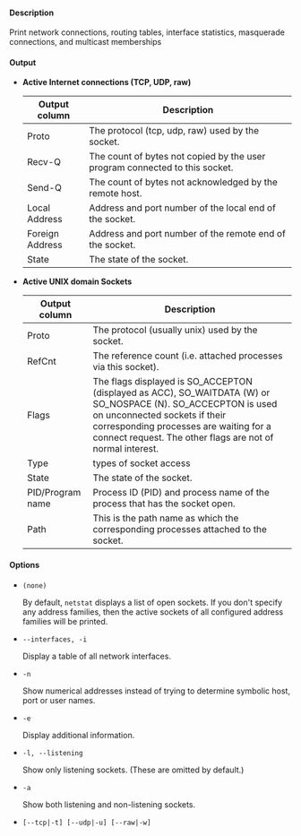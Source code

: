 #### Description

Print network connections, routing tables, interface statistics, masquerade connections, and multicast memberships

#### Output

- **Active Internet connections (TCP, UDP, raw)**

    | Output column | Description |
    | --- | --- |
    | Proto | The protocol (tcp, udp, raw) used by the socket. |
    | Recv-Q | The count of bytes not copied by the user program connected to this socket. |
    | Send-Q | The count of bytes not acknowledged by the remote host. |
    | Local Address | Address and port number of the local end of the socket. |
    | Foreign Address | Address and port number of the remote end of the socket. |
    | State | The state of the socket. |

- **Active UNIX domain Sockets**

    | Output column | Description |
    | --- | --- |
    | Proto | The protocol (usually unix) used by the socket. |
    | RefCnt | The reference count (i.e. attached processes via this socket). |
    | Flags | The flags displayed is SO_ACCEPTON (displayed as ACC), SO_WAITDATA (W) or SO_NOSPACE (N). SO_ACCECPTON is used on unconnected sockets if their corresponding processes are waiting for a connect request. The other flags are not of normal interest. |
    | Type | types of socket access |
    | State | The state of the socket. |
    | PID/Program name | Process ID (PID) and process name of the process that has the socket open. |
    | Path | This is the path name as which the corresponding processes attached to the socket. |

#### Options

- `(none)`

    By default, `netstat` displays a list of open sockets. If you don't specify any address families, then the active sockets of all configured address families will be printed.

- `--interfaces, -i`

    Display a table of all network interfaces.

- `-n`

    Show numerical addresses instead of trying to determine symbolic host, port or user names.

- `-e`

    Display additional information.

- `-l, --listening`

    Show only listening sockets.  (These are omitted by default.)

- `-a`

    Show both listening and non-listening sockets.

- `[--tcp|-t] [--udp|-u] [--raw|-w]`
